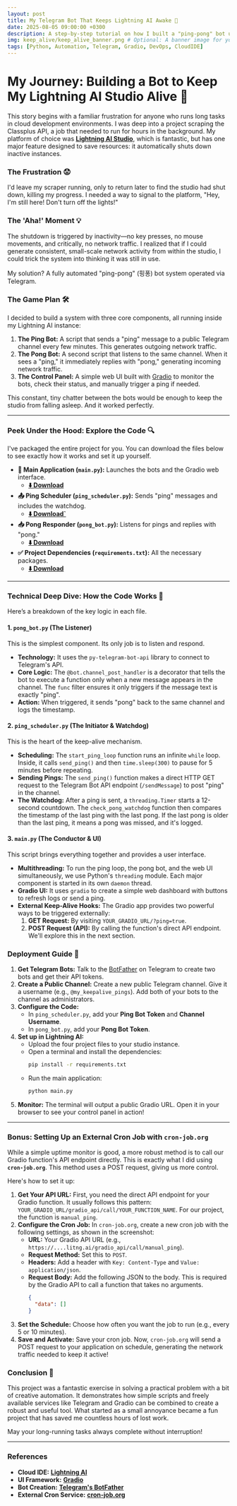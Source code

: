 ```yaml
---
layout: post
title: My Telegram Bot That Keeps Lightning AI Awake 🤖
date: 2025-08-05 09:00:00 +0300
description: A step-by-step tutorial on how I built a "ping-pong" bot using Python, Gradio, and Telegram to prevent my Lightning AI studio from auto-shutting down during long-running tasks.
img: keep_alive/keep_alive_banner.png # Optional: A banner image for your post
tags: [Python, Automation, Telegram, Gradio, DevOps, CloudIDE]
---
```


# My Journey: Building a Bot to Keep My Lightning AI Studio Alive 🚀

This story begins with a familiar frustration for anyone who runs long tasks in cloud development environments. I was deep into a project scraping the Classplus API, a job that needed to run for hours in the background. My platform of choice was **[Lightning AI Studio](https://lightning.ai/)**, which is fantastic, but has one major feature designed to save resources: it automatically shuts down inactive instances.

### The Frustration 😟

I'd leave my scraper running, only to return later to find the studio had shut down, killing my progress. I needed a way to signal to the platform, "Hey, I'm still here! Don't turn off the lights!"

### The 'Aha!' Moment 💡

The shutdown is triggered by inactivity—no key presses, no mouse movements, and critically, no network traffic. I realized that if I could generate consistent, small-scale network activity from within the studio, I could trick the system into thinking it was still in use.

My solution? A fully automated "ping-pong" (핑퐁) bot system operated via Telegram.

### The Game Plan 🛠️

I decided to build a system with three core components, all running inside my Lightning AI instance:

1.  **The Ping Bot:** A script that sends a "ping" message to a public Telegram channel every few minutes. This generates outgoing network traffic.
2.  **The Pong Bot:** A second script that listens to the same channel. When it sees a "ping," it immediately replies with "pong," generating incoming network traffic.
3.  **The Control Panel:** A simple web UI built with [Gradio](https://www.gradio.app/) to monitor the bots, check their status, and manually trigger a ping if needed.

This constant, tiny chatter between the bots would be enough to keep the studio from falling asleep. And it worked perfectly.

---

### Peek Under the Hood: Explore the Code 🔍

I've packaged the entire project for you. You can download the files below to see exactly how it works and set it up yourself.

*   **🤖 Main Application (`main.py`):** Launches the bots and the Gradio web interface.
    *   [**⬇️ Download**][main-py]
*   **📤 Ping Scheduler (`ping_scheduler.py`):** Sends "ping" messages and includes the watchdog.
    *   [**⬇️ Download`**][ping-scheduler-py]
*   **📥 Pong Responder (`pong_bot.py`):** Listens for pings and replies with "pong."
    *   [**⬇️ Download**][pong-bot-py]
*   **✅ Project Dependencies (`requirements.txt`):** All the necessary packages.
    *   [**⬇️ Download**][requirements-txt]

[main-py]: /assets/img/keep_alive/main.py
[ping-scheduler-py]: /assets/img/keep_alive/ping_scheduler.py
[pong-bot-py]: /assets/img/keep_alive/pong_bot.py
[requirements-txt]: /assets/img/keep_alive/requirements.txt

---

### Technical Deep Dive: How the Code Works 🔬

Here’s a breakdown of the key logic in each file.

#### 1. `pong_bot.py` (The Listener)
This is the simplest component. Its only job is to listen and respond.
*   **Technology:** It uses the `py-telegram-bot-api` library to connect to Telegram's API.
*   **Core Logic:** The `@bot.channel_post_handler` is a decorator that tells the bot to execute a function only when a new message appears in the channel. The `func` filter ensures it only triggers if the message text is exactly "ping".
*   **Action:** When triggered, it sends "pong" back to the same channel and logs the timestamp.

#### 2. `ping_scheduler.py` (The Initiator & Watchdog)
This is the heart of the keep-alive mechanism.
*   **Scheduling:** The `start_ping_loop` function runs an infinite `while` loop. Inside, it calls `send_ping()` and then `time.sleep(300)` to pause for 5 minutes before repeating.
*   **Sending Pings:** The `send_ping()` function makes a direct HTTP GET request to the Telegram Bot API endpoint (`/sendMessage`) to post "ping" in the channel.
*   **The Watchdog:** After a ping is sent, a `threading.Timer` starts a 12-second countdown. The `check_pong_watchdog` function then compares the timestamp of the last ping with the last pong. If the last pong is older than the last ping, it means a pong was missed, and it's logged.

#### 3. `main.py` (The Conductor & UI)
This script brings everything together and provides a user interface.
*   **Multithreading:** To run the ping loop, the pong bot, and the web UI simultaneously, we use Python's `threading` module. Each major component is started in its own `daemon` thread.
*   **Gradio UI:** It uses `gradio` to create a simple web dashboard with buttons to refresh logs or send a ping.
*   **External Keep-Alive Hooks:** The Gradio app provides two powerful ways to be triggered externally:
    1.  **GET Request:** By visiting `YOUR_GRADIO_URL/?ping=true`.
    2.  **POST Request (API):** By calling the function's direct API endpoint. We'll explore this in the next section.

### Deployment Guide 🚀

1.  **Get Telegram Bots:** Talk to the [BotFather](https://t.me/botfather) on Telegram to create two bots and get their API tokens.
2.  **Create a Public Channel:** Create a new public Telegram channel. Give it a username (e.g., `@my_keepalive_pings`). Add both of your bots to the channel as administrators.
3.  **Configure the Code:**
    *   In `ping_scheduler.py`, add your **Ping Bot Token** and **Channel Username**.
    *   In `pong_bot.py`, add your **Pong Bot Token**.
4.  **Set up in Lightning AI:**
    *   Upload the four project files to your studio instance.
    *   Open a terminal and install the dependencies:
        ```bash
        pip install -r requirements.txt
        ```
    *   Run the main application:
        ```bash
        python main.py
        ```
5.  **Monitor:** The terminal will output a public Gradio URL. Open it in your browser to see your control panel in action!

---

### Bonus: Setting Up an External Cron Job with `cron-job.org`

While a simple uptime monitor is good, a more robust method is to call our Gradio function's API endpoint directly. This is exactly what I did using **`cron-job.org`**. This method uses a POST request, giving us more control.

Here's how to set it up:



1.  **Get Your API URL:** First, you need the direct API endpoint for your Gradio function. It usually follows this pattern: `YOUR_GRADIO_URL/gradio_api/call/YOUR_FUNCTION_NAME`. For our project, the function is `manual_ping`.
2.  **Configure the Cron Job:** In `cron-job.org`, create a new cron job with the following settings, as shown in the screenshot:
    *   **URL:** Your Gradio API URL (e.g., `https://....litng.ai/gradio_api/call/manual_ping`).
    *   **Request Method:** Set this to `POST`.
    *   **Headers:** Add a header with `Key: Content-Type` and `Value: application/json`.
    *   **Request Body:** Add the following JSON to the body. This is required by the Gradio API to call a function that takes no arguments.
        ```json
        {
          "data": []
        }
        ```
3.  **Set the Schedule:** Choose how often you want the job to run (e.g., every 5 or 10 minutes).
4.  **Save and Activate:** Save your cron job. Now, `cron-job.org` will send a POST request to your application on schedule, generating the network traffic needed to keep it active!

### Conclusion 🎉

This project was a fantastic exercise in solving a practical problem with a bit of creative automation. It demonstrates how simple scripts and freely available services like Telegram and Gradio can be combined to create a robust and useful tool. What started as a small annoyance became a fun project that has saved me countless hours of lost work.

May your long-running tasks always complete without interruption!

---

### References

*   **Cloud IDE:** [**Lightning AI**](https://lightning.ai/)
*   **UI Framework:** [**Gradio**](https://www.gradio.app/)
*   **Bot Creation:** [**Telegram's BotFather**](https://t.me/botfather)
*   **External Cron Service:** [**cron-job.org**](https://cron-job.org/)
